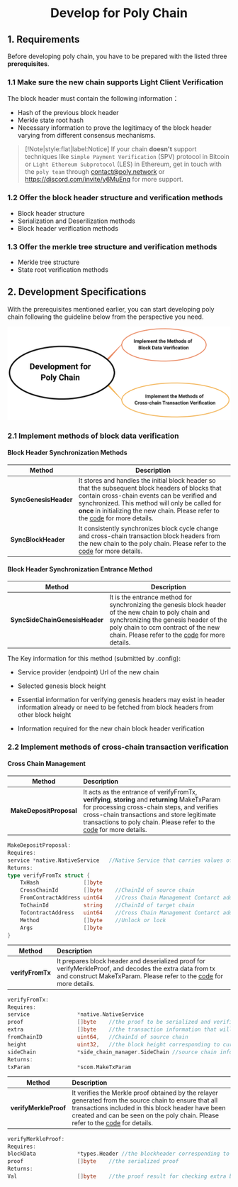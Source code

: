 <h1 align="center">Develop for Poly Chain</h1>

## 1. Requirements

Before developing poly chain, you have to be prepared with the listed three **prerequisites**.

### 1.1 Make sure the new chain supports Light Client Verification

The block header must contain the following information：
- Hash of the previous block header
- Merkle state root hash
- Necessary information to prove the legitimacy of the block header varying from different consensus mechanisms.

> [!Note|style:flat|label:Notice]
> If your chain **doesn't** support techniques like `Simple Payment Verification` (SPV) protocol in Bitcoin or `Light Ethereum Subprotocol` (LES) in Ethereum, get in touch with the `poly team` through <a href="mailto:contact@poly.network">contact@poly.network</a> or https://discord.com/invite/y6MuEnq for more support.

### 1.2 Offer the block header structure and verification methods
- Block header structure
- Serialization and Deserilization methods
- Block header verification methods

### 1.3 Offer the merkle tree structure and verification methods

- Merkle tree structure
- State root verification methods

## 2. Development Specifications

With the prerequisites mentioned earlier, you can start developing poly chain following the guideline below from the perspective you need. 

<div align=center><img src="resources/relay_chain_development.png" alt=""/></div>

### 2.1 Implement methods of block data verification

#### Block Header Synchronization Methods

| Method                | Description                                                                                                                                                                                                                                                                                                                                                                                 |
|-----------------------|---------------------------------------------------------------------------------------------------------------------------------------------------------------------------------------------------------------------------------------------------------------------------------------------------------------------------------------------------------------------------------------------|
| **SyncGenesisHeader** | It stores and handles the initial block header so that the subsequent block headers of blocks that contain cross-chain events can be verified and synchronized. This method will only be called for **once** in initializing the new chain. Please refer to the [code](https://github.com/polynetwork/poly/blob/master/native/service/header_sync/eth/header_sync.go#L61) for more details. |
| **SyncBlockHeader**   | It consistently synchronizes block cycle change and cross-chain transaction block headers from the new chain to the poly chain. Please refer to the [code](https://github.com/polynetwork/poly/blob/master/native/service/header_sync/eth/header_sync.go#L99) for more details.                                                                                                             |


#### Block Header Synchronization Entrance Method

| Method                           | Description                                                                                                                                                                                                                                                                                                              |
|----------------------------------|--------------------------------------------------------------------------------------------------------------------------------------------------------------------------------------------------------------------------------------------------------------------------------------------------------------------------|
| **SyncSideChainGenesisHeader**   | It is the entrance method for synchronizing the genesis block header of the new chain to poly chain and synchronizing the genesis header of the poly chain to ccm contract of the new chain. Please refer to the [code](https://github.com/polynetwork/poly-io-test/blob/master/cmd/tools/run.go#L607) for more details. |

The Key information for this method (submitted by .config):

- Service provider (endpoint) Url of the new chain

- Selected genesis block height

- Essential information for verifying genesis headers may exist in header information already or need to be fetched from block headers from other block height

- Information required for the new chain block header verification


### 2.2 Implement methods of cross-chain transaction verification

#### Cross Chain Management

| Method                    | Description                                                                                                                                                                                                                                                                                                                                                                         |
|---------------------------|:------------------------------------------------------------------------------------------------------------------------------------------------------------------------------------------------------------------------------------------------------------------------------------------------------------------------------------------------------------------------------------|
| **MakeDepositProposal**   | It acts as the entrance of verifyFromTx, **verifying**, **storing** and **returning** MakeTxParam for processing cross-chain steps, and verifies cross-chain transactions and store legitimate transactions to poly chain.  Please refer to the [code](https://github.com/polynetwork/poly/blob/master/native/service/cross_chain_manager/eth/eth_handler.go#L34) for more details. |

```go
MakeDepositProposal:
Requires:
service *native.NativeService   //Native Service that carries values of information of cross-chain events
Returns:
type verifyFromTx struct {
	TxHash              []byte    
	CrossChainId        []byte    //ChainId of source chain
	FromContractAddress uint64    //Cross Chain Management Contarct address of source chain
	ToChainId           string    //ChainId of target chain
	ToContractAddress   uint64    //Cross Chain Management Contarct address of target chain
	Method              []byte    //Unlock or lock
	Args                []byte
}
```
| Method           | Description                                                                                                                                                                                                                                                                                                              |
|------------------|:-------------------------------------------------------------------------------------------------------------------------------------------------------------------------------------------------------------------------------------------------------------------------------------------------------------------------|
| **verifyFromTx** | It prepares block header and deserialized proof for verifyMerkleProof, and decodes the extra data from tx and construct MakeTxParam. Please refer to the [code](https://github.com/polynetwork/poly/blob/4323af5cfcd2a3277653d5bdc4db015cd9755fee/native/service/cross_chain_manager/eth/utils.go#L41) for more details. |

```go
verifyFromTx:
Requires:
service               *native.NativeService  
proof                 []byte    //the proof to be serialized and verified
extra                 []byte    //the transaction information that will be used for constructing verifyFromTx
fromChainID           uint64,   //ChainId of source chain
height                uint32,   //the block height corresponding to current transaction event
sideChain             *side_chain_manager.SideChain //source chain information that contains ccm contract address
Returns:
txParam               *scom.MakeTxParam 
```
| Method                | Description                                                                                                                                                                                                                                                                                                                                                                            |
|-----------------------|:---------------------------------------------------------------------------------------------------------------------------------------------------------------------------------------------------------------------------------------------------------------------------------------------------------------------------------------------------------------------------------------|
| **verifyMerkleProof** | It verifies the Merkle proof obtained by the relayer generated from the source chain to ensure that all transactions included in this block header have been created and can be seen on the poly chain. Please refer to the [code](https://github.com/polynetwork/poly/blob/4323af5cfcd2a3277653d5bdc4db015cd9755fee/native/service/cross_chain_manager/eth/utils.go#L88) for details. |

```go
verifyMerkleProof:
Requires:
blockData             *types.Header //the blockheader corresponding to current transaction event  
proof                 []byte    //the serialized proof
Returns:
Val                   []byte    //the proof result for checking extra before constructing verifyFromTx
```
